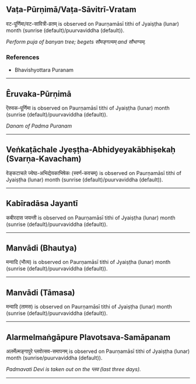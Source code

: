 ## Vaṭa-Pūrṇimā/Vaṭa-Sāvitrī-Vratam
वट-पूर्णिमा/वट-सावित्री-व्रतम् is observed on Paurṇamāsī tithi of Jyaiṣṭha (lunar) month (sunrise (default)/puurvaviddha (default)).

_Perform puja of banyan tree; begets सौमङ्गल्यम् and सौभाग्यम्._
### References
* Bhavishyottara Puranam


---
## Êruvaka-Pūrṇimā
ऎरुवक-पूर्णिमा is observed on Paurṇamāsī tithi of Jyaiṣṭha (lunar) month (sunrise (default)/puurvaviddha (default)).

_Danam of Padma Puranam_

---
## Veṅkaṭāchale Jyeṣṭha-Abhidyeyakābhiṣekaḥ (Svarṇa-Kavacham)
वेङ्कटाचले ज्येष्ठ-अभिद्येयकाभिषेकः (स्वर्ण-कवचम्) is observed on Paurṇamāsī tithi of Jyaiṣṭha (lunar) month (sunrise (default)/puurvaviddha (default)).



---
## Kabīradāsa Jayantī
कबीरदास जयन्ती is observed on Paurṇamāsī tithi of Jyaiṣṭha (lunar) month (sunrise (default)/puurvaviddha (default)).



---
## Manvādi (Bhautya)
मन्वादि (भौत्य) is observed on Paurṇamāsī tithi of Jyaiṣṭha (lunar) month (sunrise (default)/puurvaviddha (default)).



---
## Manvādi (Tāmasa)
मन्वादि (तामस) is observed on Paurṇamāsī tithi of Jyaiṣṭha (lunar) month (sunrise (default)/puurvaviddha (default)).



---
## Alarmelmaṅgāpure Plavotsava-Samāpanam
अलर्मेल्मङ्गापुरे प्लवोत्सव-समापनम् is observed on Paurṇamāsī tithi of Jyaiṣṭha (lunar) month (sunrise/puurvaviddha (default)).

_Padmavati Devi is taken out on the प्लव (last three days)._

---

